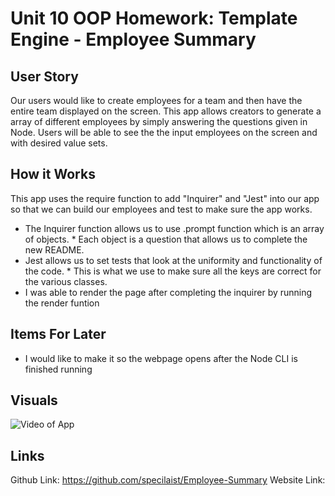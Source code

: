 # Unit 10 OOP Homework: Template Engine - Employee Summary

## User Story

Our users would like to create employees for a team and then have the entire team displayed on the screen. This app allows creators to generate a array of different employees by simply answering the questions given in Node. Users will be able to see the the input employees on the screen and with desired value sets.

## How it Works

This app uses the require function to add "Inquirer" and "Jest" into our app so that we can build our employees and test to make sure the app works.
* The Inquirer function allows us to use .prompt function which is an array of objects.
      * Each object is a question that allows us to complete the new README.
* Jest allows us to set tests that look at the uniformity and functionality of the code.
      * This is what we use to make sure all the keys are correct for the various classes.
* I was able to render the page after completing the inquirer by running the render funtion

## Items For Later
* I would like to make it so the webpage opens after the Node CLI is finished running

## Visuals

![Video of App](./assets/employeeAppVideo.gif)

## Links

Github Link: https://github.com/specilaist/Employee-Summary
Website Link: 


